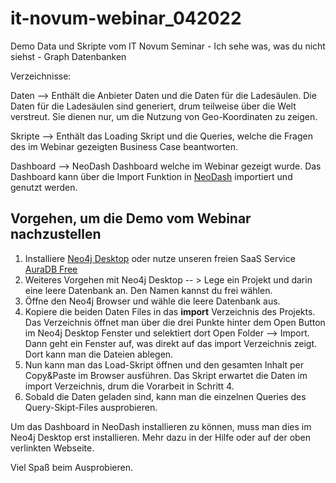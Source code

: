 # it-novum-webinar_042022
Demo Data und Skripte vom IT Novum Seminar - Ich sehe was, was du nicht siehst - Graph Datenbanken

Verzeichnisse:

Daten --> Enthält die Anbieter Daten und die Daten für die Ladesäulen. Die Daten für die Ladesäulen sind generiert, drum teilweise über die Welt verstreut. Sie dienen nur, um die Nutzung von Geo-Koordinaten zu zeigen.

Skripte --> Enthält das Loading Skript und die Queries, welche die Fragen des im Webinar gezeigten Business Case beantworten.

Dashboard --> NeoDash Dashboard welche im Webinar gezeigt wurde. Das Dashboard kann über die Import Funktion in [NeoDash](https://neo4j.com/developer-blog/neodash-2-0-a-brand-new-way-to-visualize-neo4j) importiert und genutzt werden.

## Vorgehen, um die Demo vom Webinar nachzustellen

1. Installiere [Neo4j Desktop](https://neo4j.com/download/) oder nutze unseren freien SaaS Service [AuraDB Free](https://neo4j.com/cloud/aura/?ref=get-started-dropdown-cta)
2. Weiteres Vorgehen mit Neo4j Desktop -- > Lege ein Projekt und darin eine leere Datenbank an. Den Namen kannst du frei wählen.
3. Öffne den Neo4j Browser und wähle die leere Datenbank aus.
4. Kopiere die beiden Daten Files in das **import** Verzeichnis des Projekts. Das Verzeichnis öffnet man über die drei Punkte hinter dem Open Button im Neo4j Desktop Fenster und selektiert dort Open Folder --> Import. Dann geht ein Fenster auf, was direkt auf das import Verzeichnis zeigt. Dort kann man die Dateien ablegen.
5. Nun kann man das Load-Skript öffnen und den gesamten Inhalt per Copy&Paste im Browser ausführen. Das Skript erwartet die Daten im import Verzeichnis, drum die Vorarbeit in Schritt 4.
6. Sobald die Daten geladen sind, kann man die einzelnen Queries des Query-Skipt-Files ausprobieren.

Um das Dashboard in NeoDash installieren zu können, muss man dies im Neo4j Desktop erst installieren. Mehr dazu in der Hilfe oder auf der oben verlinkten Webseite.

Viel Spaß beim Ausprobieren.
